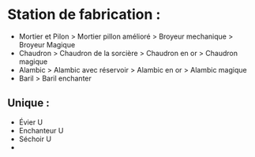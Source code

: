 # Station de fabrication :
- Mortier et Pilon > Mortier pillon amélioré > Broyeur mechanique > Broyeur Magique
- Chaudron > Chaudron de la sorcière > Chaudron en or > Chaudron magique 
- Alambic > Alambic avec réservoir > Alambic en or > Alambic magique
- Baril > Baril enchanter

## Unique :
- Évier U
- Enchanteur U
- Séchoir U
- 
